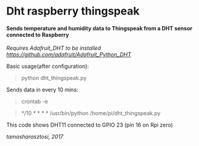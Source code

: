 # Dht raspberry thingspeak
#### Sends temperature and humidity data to Thingspeak from a DHT sensor connected to Raspberry

*Requires Adafruit_DHT to be installed https://github.com/adafruit/Adafruit_Python_DHT*

Basic usage(after configuration):

> python dht_thingspeak.py

Sends data in every 10 mins:

> crontab -e

> */10 * * * * /usr/bin/python /home/pi/dht_thingspeak.py

This code shows DHT11 connected to GPIO 23 (pin 16 on Rpi zero)


*tamasharasztosi, 2017*
